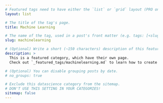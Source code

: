 ```yaml
---
# Featured tags need to have either the `list` or `grid` layout (PRO only).
layout: list

# The title of the tag's page.
title: Machine Learning

# The name of the tag, used in a post's front matter (e.g. tags: [<slug>]).
slug: machinelearning

# (Optional) Write a short (~150 characters) description of this featured tag.
description: >
  This is a featured category, which have their own page.
  Check out `_featured_tags/machinelearning.md` to learn how to create your own.

# (Optional) You can disable grouping posts by date.
# no_groups: true

# Exclude this datascience category from the sitemap.
# DON'T USE THIS SETTING IN YOUR CATEGORIES!
sitemap: false
---
```

